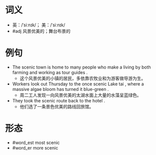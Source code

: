# 词义
- 英：/ˈsiːnɪk/； 美：/ˈsiːnɪk/
- #adj 风景优美的；舞台布景的
# 例句
- The scenic town is home to many people who make a living by both farming and working as tour guides .
	- 这个风景优美的小镇的居民，多依靠农牧业和为游客做导游为生。
- Workers look out Thursday to the once scenic Lake tai , where a massive algae bloom has turned it blue-green .
	- 周二工人发现一向风景优美的太湖水面上大量的水藻呈蓝绿色。
- They took the scenic route back to the hotel .
	- 他们选了一条景色优美的路线回旅馆。
# 形态
- #word_est most scenic
- #word_er more scenic
